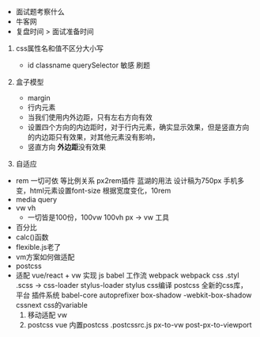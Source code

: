 - 面试题考察什么
- 牛客网
- 复盘时间 > 面试准备时间


1. css属性名和值不区分大小写
    - id classname querySelector 敏感
    刷题

2. 盒子模型
      - margin
      - 行内元素
      - 当我们使用内外边距，只有左右方向有效
      - 设置四个方向的内边距时，对于行内元素，确实显示效果，但是竖直方向的内边距只有效果，对其他元素没有影响，
      - 竖直方向 **外边距**没有效果

3. 自适应
 - rem 一切可依 等比例关系 px2rem插件
 蓝湖的用法 设计稿为750px
 手机多变，html元素设置font-size 根据宽度变化，10rem
 - media query
 - vw vh 
    - 一切皆是100份，100vw 100vh
    px -> vw 工具
 - 百分比
 - calc()函数
 - flexible.js老了
 - vm方案如何做适配
 - postcss
 - 适配 vue/react + vw 实现
    js babel
    工作流 webpack
    webpack css .styl .scss -> css-loader stylus-loader stylus css编译
    postcss 全新的css库， 平台 插件系统
    babel-core autoprefixer
    box-shadow
    -webkit-box-shadow
    cssnext css的variable
    1. 移动适配
      vw
    2. postcss
      vue 内置postcss
      .postcssrc.js
      px-to-vw
      post-px-to-viewport